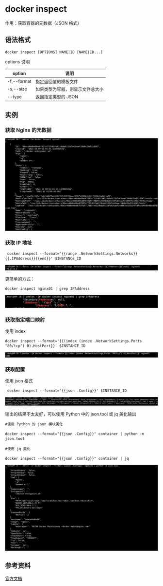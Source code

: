 # docker inspect

作用：获取容器的元数据（JSON 格式）

## 语法格式

```
docker inspect [OPTIONS] NAME|ID [NAME|ID...]
```

options 说明

| option      | 说明                             |
| ----------- | -------------------------------- |
| -f,--format | 指定返回值的模板文件             |
| -s,--size   | 如果类型为容器，则显示文件总大小 |
| --type      | 返回指定类型的 JSON              |

## 实例

### 获取 Nginx 的元数据

![inspect](./images/inspect1.png)

### 获取 IP 地址

```
 docker inspect --format='{{range .NetworkSettings.Networks}}{{.IPAddress}}{{end}}' $INSTANCE_ID
```

![inspect](./images/inspect2.png)

更简单的方式：

```
docker inspect nginx01 | grep IPAddress
```

![inspect](./images/inspect3.png)

### 获取指定端口映射

使用 index 

```
docker inspect --format='{{(index (index .NetworkSettings.Ports "80/tcp") 0).HostPort}}' $INSTANCE_ID
```

![inspect](./images/inspect4.png)

### 获取配置

使用 json 格式

```
 docker inspect --format='{{json .Config}}' $INSTANCE_ID
```

![inspect](./images/inspect5.png)

输出的结果不太友好，可以使用 Python 中的 json.tool 或 jq 美化输出

```
#使用 Python 的 json 模块美化

docker inspect --format="{{json .Config}}" container | python -m json.tool

#使用 jq 美化

docker inspect --format="{{json .Config}}" container | jq
```

![inspect](./images/inspect6.png)



## 参考资料
[官方文档](https://docs.docker.com/engine/reference/commandline/inspect/)
